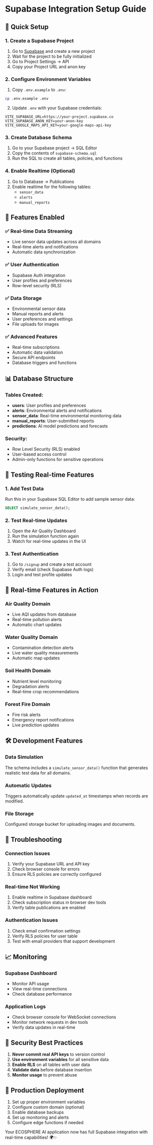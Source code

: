 # Supabase Integration Setup Guide

## 🚀 Quick Setup

### 1. Create a Supabase Project

1. Go to [Supabase](https://supabase.com) and create a new project
2. Wait for the project to be fully initialized
3. Go to Project Settings → API
4. Copy your Project URL and anon key

### 2. Configure Environment Variables

1. Copy `.env.example` to `.env`:
```bash
cp .env.example .env
```

2. Update `.env` with your Supabase credentials:
```env
VITE_SUPABASE_URL=https://your-project.supabase.co
VITE_SUPABASE_ANON_KEY=your-anon-key
VITE_GOOGLE_MAPS_API_KEY=your-google-maps-api-key
```

### 3. Create Database Schema

1. Go to your Supabase project → SQL Editor
2. Copy the contents of `supabase-schema.sql`
3. Run the SQL to create all tables, policies, and functions

### 4. Enable Realtime (Optional)

1. Go to Database → Publications
2. Enable realtime for the following tables:
   - `sensor_data`
   - `alerts`
   - `manual_reports`

## 🔧 Features Enabled

### ✅ Real-time Data Streaming
- Live sensor data updates across all domains
- Real-time alerts and notifications
- Automatic data synchronization

### ✅ User Authentication
- Supabase Auth integration
- User profiles and preferences
- Row-level security (RLS)

### ✅ Data Storage
- Environmental sensor data
- Manual reports and alerts
- User preferences and settings
- File uploads for images

### ✅ Advanced Features
- Real-time subscriptions
- Automatic data validation
- Secure API endpoints
- Database triggers and functions

## 📊 Database Structure

### Tables Created:
- **users**: User profiles and preferences
- **alerts**: Environmental alerts and notifications
- **sensor_data**: Real-time environmental monitoring data
- **manual_reports**: User-submitted reports
- **predictions**: AI model predictions and forecasts

### Security:
- Row Level Security (RLS) enabled
- User-based access control
- Admin-only functions for sensitive operations

## 🧪 Testing Real-time Features

### 1. Add Test Data
Run this in your Supabase SQL Editor to add sample sensor data:
```sql
SELECT simulate_sensor_data();
```

### 2. Test Real-time Updates
1. Open the Air Quality Dashboard
2. Run the simulation function again
3. Watch for real-time updates in the UI

### 3. Test Authentication
1. Go to `/signup` and create a test account
2. Verify email (check Supabase Auth logs)
3. Login and test profile updates

## 🔄 Real-time Features in Action

### Air Quality Domain
- Live AQI updates from database
- Real-time pollution alerts
- Automatic chart updates

### Water Quality Domain
- Contamination detection alerts
- Live water quality measurements
- Automatic map updates

### Soil Health Domain
- Nutrient level monitoring
- Degradation alerts
- Real-time crop recommendations

### Forest Fire Domain
- Fire risk alerts
- Emergency report notifications
- Live prediction updates

## 🛠️ Development Features

### Data Simulation
The schema includes a `simulate_sensor_data()` function that generates realistic test data for all domains.

### Automatic Updates
Triggers automatically update `updated_at` timestamps when records are modified.

### File Storage
Configured storage bucket for uploading images and documents.

## 🚨 Troubleshooting

### Connection Issues
1. Verify your Supabase URL and API key
2. Check browser console for errors
3. Ensure RLS policies are correctly configured

### Real-time Not Working
1. Enable realtime in Supabase dashboard
2. Check subscription status in browser dev tools
3. Verify table publications are enabled

### Authentication Issues
1. Check email confirmation settings
2. Verify RLS policies for user table
3. Test with email providers that support development

## 📈 Monitoring

### Supabase Dashboard
- Monitor API usage
- View real-time connections
- Check database performance

### Application Logs
- Check browser console for WebSocket connections
- Monitor network requests in dev tools
- Verify data updates in real-time

## 🔐 Security Best Practices

1. **Never commit real API keys** to version control
2. **Use environment variables** for all sensitive data
3. **Enable RLS** on all tables with user data
4. **Validate data** before database insertion
5. **Monitor usage** to prevent abuse

## 🚀 Production Deployment

1. Set up proper environment variables
2. Configure custom domain (optional)
3. Enable database backups
4. Set up monitoring and alerts
5. Configure edge functions if needed

Your ECOSPHERE AI application now has full Supabase integration with real-time capabilities! 🌍✨
